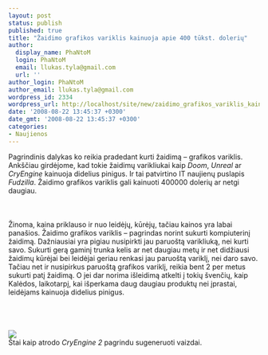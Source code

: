 ```yaml
---
layout: post
status: publish
published: true
title: "Žaidimo grafikos variklis kainuoja apie 400 tūkst. dolerių"
author:
  display_name: PhaNtoM
  login: PhaNtoM
  email: llukas.tyla@gmail.com
  url: ''
author_login: PhaNtoM
author_email: llukas.tyla@gmail.com
wordpress_id: 2334
wordpress_url: http://localhost/site/new/zaidimo_grafikos_variklis_kainuoja_apie_400_tukst_doleriu/
date: '2008-08-22 13:45:37 +0300'
date_gmt: '2008-08-22 13:45:37 +0300'
categories:
- Naujienos
---
```

<p>Pagrindinis dalykas ko reikia pradedant kurti žaidimą – grafikos variklis. Ankščiau girdėjome, kad tokie žaidimų varikliukai kaip <i>Doom</i>, <i>Unreal</i> ar <i>CryEngine</i> kainuoja didelius pinigus. Ir tai patvirtino IT naujienų puslapis <i>Fudzilla</i>. Žaidimo grafikos variklis gali kainuoti 400000 dolerių ar netgi daugiau.<br />
<br><br />
<br>Žinoma, kaina priklauso ir nuo leidėjų, kūrėjų, tačiau kainos yra labai panašios. Žaidimo grafikos variklis – pagrindas norint sukurti kompiuterinį žaidimą. Dažniausiai yra pigiau nusipirkti jau paruoštą varikliuką, nei kurti savo. Sukurti gerą gaminį trunka kelis ar net daugiau metų ir net didžiausi žaidimų kūrėjai bei leidėjai geriau renkasi jau paruoštą variklį, nei daro savo. Tačiau net ir nusipirkus paruoštą grafikos variklį, reikia bent 2 per metus sukurti patį žaidimą. O jei dar norima išleidimą atkelti į tokių švenčių, kaip Kalėdos, laikotarpį, kai išperkama daug daugiau produktų nei įprastai, leidėjams kainuoja didelius pinigus.<br />
<br><br />
<br><br><img src="http://technews.lt/upl/Failai/10b_dof.jpg"><br><span class="saltinis">Štai kaip atrodo <i>CryEngine 2</i> pagrindu sugeneruoti vaizdai.</span><br />
<br><br />
<br><br />
<br></p>
